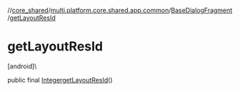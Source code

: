//[core_shared](../../../index.md)/[multi.platform.core.shared.app.common](../index.md)/[BaseDialogFragment](index.md)/[getLayoutResId](get-layout-res-id.md)

# getLayoutResId

[android]\

public final [Integer](https://docs.oracle.com/javase/8/docs/api/java/lang/Integer.html)[getLayoutResId](get-layout-res-id.md)()
